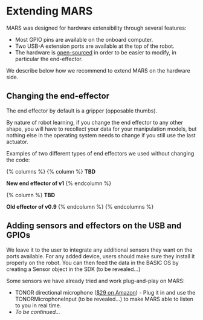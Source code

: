 # Extending MARS

MARS was designed for hardware extensibility through several features:

* Most GPIO pins are available on the onboard computer.
* Two USB-A extension ports are available at the top of the robot.
* The hardware is [open-sourced](https://innate.bot/tbd) in order to be easier to modify, in particular the end-effector.



We describe below how we recommend to extend MARS on the hardware side.



## Changing the end-effector

The end effector by default is a gripper (opposable thumbs).

By nature of robot learning, if you change the end effector to any other shape, you will have to recollect your data for your manipulation models, but nothing else in the operating system needs to change if you still use the last actuator.

Examples of two different types of end effectors we used without changing the code:

{% columns %}
{% column %}
**TBD**

**New end effector of v1**
{% endcolumn %}

{% column %}
**TBD**

**Old effector of v0.9**
{% endcolumn %}
{% endcolumns %}



## Adding sensors and effectors on the USB and GPIOs

We leave it to the user to integrate any additional sensors they want on the ports available. For any added device, users should make sure they install it properly on the robot. You can then feed the data in the BASIC OS by creating a Sensor object in the SDK (to be revealed...)

Some sensors we have already tried and work plug-and-play on MARS:

* TONOR directional microphone ([$29 on Amazon](https://www.amazon.com/dp/B0CSCT63BL?ref=fed_asin_title)) - Plug it in and use the TONORMicrophoneInput (to be revealed...) to make MARS able to listen to you in real time.
* _To be continued..._


